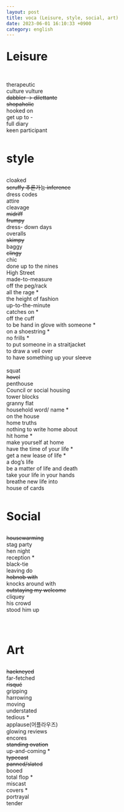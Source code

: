 ```yaml
---
layout: post
title: voca (Leisure, style, social, art)
date: 2023-06-01 16:10:33 +0900
category: english
---
```

<p style="font-size:30px;"><b> Leisure </b></p>
<br/>
therapeutic
<br/>
culture vulture
<br/>
<del> dabbler -> dilettante </del>
<br/>
<del> shopaholic </del>
<br/>
hooked on
<br/>
get up to -
<br/>
full diary
<br/>
keen participant
<br/>
<br/>

<p style="font-size:30px;"><b> style </b></p>
cloaked
<br/>
<del> scruffy 추론가능 inference </del>
<br/>
dress codes
<br/>
attire
<br/>
cleavage
<br/>
<del> midriff </del>
<br/>
<del> frumpy </del>
<br/>
dress- down days
<br/>
overalls
<br/>
<del> skimpy </del>
<br/>
baggy
<br/>
<del> clingy </del>
<br/>
chic
<br/>
done up to the nines
<br/>
High Street
<br/>
made-to-measure
<br/>
off the peg/rack
<br/>
all the rage *
<br/>
the height of fashion
<br/>
up-to-the-minute
<br/>
catches on *
<br/>
off the cuff
<br/>
to be hand in glove with someone *
<br/>
on a shoestring *
<br/>
no frills *
<br/>
to put someone in a straitjacket
<br/>
to draw a veil over
<br/>
to have something up your sleeve 
<br/>
<br/>
squat
<br/>
<del> hovel </del>
<br/>
penthouse
<br/>
Council or social housing
<br/>
tower blocks
<br/>
granny flat
<br/>
household word/ name *
<br/>
on the house
<br/>
home truths
<br/>
nothing to write home about
<br/>
hit home *
<br/>
make yourself at home
<br/>
have the time of your life *
<br/>
get a new lease of life *
<br/>
a dog’s life
<br/>
be a matter of life and death
<br/>
take your life in your hands
<br/>
breathe new life into
<br/>
house of cards
<br/>
<br/>
<p style="font-size:30px;"><b> Social </b></p>

<del> housewarming </del>
<br/>
stag party
<br/>
hen night
<br/>
reception * 
<br/>
black-tie
<br/>
leaving do
<br/>
<del> hobnob with </del>
<br/>
knocks around with
<br/>
<del> outstaying my welcome </del>
<br/>
cliquey
<br/>
his crowd
<br/>
stood him up

<br/>
<br/>
<p style="font-size:30px;"><b> Art </b></p>
<del> hackneyed </del>
<br/>
far-fetched
<br/>
<del> risqué </del>
<br/>
gripping
<br/>
harrowing
<br/>
moving
<br/>
understated
<br/>
tedious *
<br/>
applause(어플라우즈)
<br/>
glowing reviews
<br/>
encores
<br/>
<del> standing ovation </del>
<br/>
up-and-coming *
<br/>
<del> typecast </del>
<br/>
<del> panned/slated </del>
<br/>
booed
<br/>
total flop *
<br/>
miscast
<br/>
covers *
<br/>
portrayal
<br/>
tender